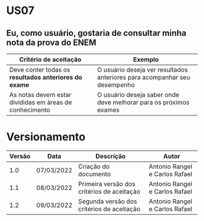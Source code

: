 # US07

## Eu, como usuário, gostaria de consultar minha nota da prova do ENEM

| Critério de aceitação                                   | Exemplo                                                                   |
| ------------------------------------------------------- | ------------------------------------------------------------------------- |
| Deve conter todas os **resultados anteriores do exame** | O usuário deseja ver resultados anteriores para acompanhar seu desempenho |
| As notas devem estar divididas em áreas de conhecimento | O usuário deseja saber onde deve melhorar para os próximos exames         |

# Versionamento

| Versão | Data       | Descrição                                  | Autor                          |
| ------ | ---------- | ------------------------------------------ | ------------------------------ |
| 1.0    | 07/03/2022 | Criação do documento                       | Antonio Rangel e Carlos Rafael |
| 1.1    | 08/03/2022 | Primeira versão dos critérios de aceitação | Antonio Rangel e Carlos Rafael |
| 1.2    | 09/03/2022 | Segunda versão dos critérios de aceitação  | Antonio Rangel e Carlos Rafael |
